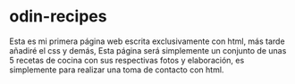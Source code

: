 # odin-recipes
Esta es mi primera página web escrita exclusivamente con html, más tarde añadiré el css y demás,
Esta página será simplemente un conjunto de unas 5 recetas de cocina con sus respectivas fotos y elaboración, es simplemente para realizar una toma de contacto con html.

